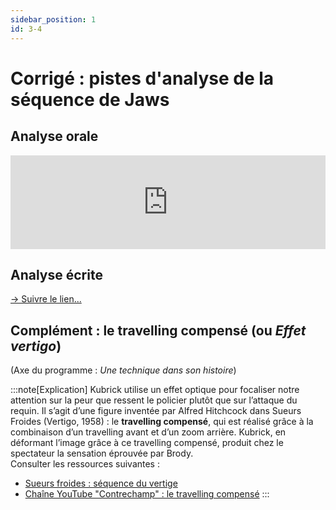 ```yaml
---
sidebar_position: 1
id: 3-4
---
```

# Corrigé : pistes d'analyse de la séquence de Jaws

## Analyse orale 

<iframe src="https://player.vimeo.com/video/672289603?h=a99ea7d70f" width="100%" style={{aspectRatio: "480/360"}} frameborder="0" allowfullscreen allow="autoplay; fullscreen; picture-in-picture"></iframe>


## Analyse écrite 
[-> Suivre le lien...](https://cafedesimages.fr/education-a-limage/lyceens-au-cinema/les-dents-de-la-mer-analyse-de-sequence-terreur-sur-la-plage/)



## Complément : le travelling compensé (ou *Effet vertigo*)
(Axe du programme : *Une technique dans son histoire*)

:::note[Explication]
Kubrick utilise un effet optique pour focaliser notre attention sur la peur que ressent le policier plutôt que sur l’attaque du requin. Il s’agit d’une figure inventée par Alfred Hitchcock dans Sueurs Froides (Vertigo, 1958) : le **travelling compensé**, qui est réalisé grâce à la combinaison d’un travelling avant et d’un zoom arrière. Kubrick, en déformant l’image grâce à ce travelling compensé, produit chez le spectateur la sensation éprouvée par Brody.   
Consulter les ressources suivantes :
-  [Sueurs froides : séquence du vertige](https://edpuzzle.com/media/5a6610e0f8904940f3d0ff21)
-  [Chaîne YouTube "Contrechamp" : le travelling compensé](https://www.youtube.com/watch?v=yAkSXTqKj7Q)
:::